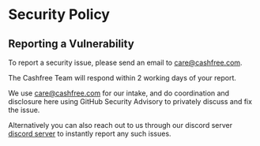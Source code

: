 # Security Policy

## Reporting a Vulnerability

To report a security issue, please send an email to care@cashfree.com.

The Cashfree Team will respond within 2 working days of your report.

We use care@cashfree.com for our intake, and do coordination and disclosure here using GitHub Security Advisory to privately discuss and fix the issue.

Alternatively you can also reach out to us through our discord server [discord server](https://discord.gg/znT6X45qDS) to instantly report any such issues.